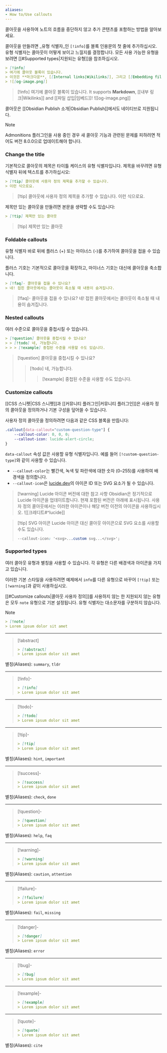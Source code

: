 ```yaml
---
aliases:
- How to/Use callouts
---
```


콜아웃을 사용하여 노트의 흐름을 중단하지 않고 추가 콘텐츠를 포함하는 방법을 알아보세요.

콜아웃을 만들려면 _유형 식별자_인 `[!info]`를 블록 인용문의 첫 줄에 추가하십시오. 유형 식별자는 콜아웃이 어떻게 보이고 느낄지를 결정합니다. 모든 사용 가능한 유형을 보려면 [[#Supported types|지원되는 유형]]을 참조하십시오.

```markdown
> [!info]
> 여기에 콜아웃 블록이 있습니다.
> 이것은 **마크다운**, [[Internal links|Wikilinks]], 그리고 [[Embedding files|임베드]]를 지원합니다!
> ![[og-image.png]]
```

> [!info]
> 여기에 콜아웃 블록이 있습니다.
> It supports **Markdown**, [[내부 링크|Wikilinks]] and [[파일 삽입|임베드]]!
> ![[og-image.png]]

콜아웃은 [[Obsidian Publish 소개|Obsidian Publish]]에서도 네이티브로 지원됩니다.

> [!note]
> Admonitions 플러그인을 사용 중인 경우 새 콜아웃 기능과 관련된 문제를 피하려면 적어도 버전 8.0.0으로 업데이트해야 합니다.

### Change the title

기본적으로 콜아웃의 제목은 타이틀 케이스의 유형 식별자입니다. 제목을 바꾸려면 유형 식별자 뒤에 텍스트를 추가하십시오:

```markdown
> [!tip] 콜아웃에 사용자 정의 제목을 추가할 수 있습니다.
> 이런 식으로요.
```

> [!tip] 콜아웃에 사용자 정의 제목을 추가할 수 있습니다.
> 이런 식으로요.

제목만 있는 콜아웃을 만들려면 본문을 생략할 수도 있습니다:

```markdown
> [!tip] 제목만 있는 콜아웃
```

> [!tip] 제목만 있는 콜아웃

### Foldable callouts

유형 식별자 바로 뒤에 플러스 (+) 또는 마이너스 (-)를 추가하여 콜아웃을 접을 수 있습니다.

플러스 기호는 기본적으로 콜아웃을 확장하고, 마이너스 기호는 대신에 콜아웃을 축소합니다.

```markdown
> [!faq]- 콜아웃을 접을 수 있나요?
> 네! 접힌 콜아웃에서는 콜아웃이 축소될 때 내용이 숨겨집니다.
```

> [!faq]- 콜아웃을 접을 수 있나요?
> 네! 접힌 콜아웃에서는 콜아웃이 축소될 때 내용이 숨겨집니다.

### Nested callouts

여러 수준으로 콜아웃을 중첩시킬 수 있습니다.

```markdown
> [!question] 콜아웃을 중첩시킬 수 있나요? 
> > [!todo] 네, 가능합니다. 
> > > [!example] 중첩된 수준을 사용할 수도 있습니다.
```

> [!question] 콜아웃을 중첩시킬 수 있나요?
> > [!todo] 네, 가능합니다.
> > > [!example] 중첩된 수준을 사용할 수도 있습니다.

### Customize callouts

[[CSS 스니펫|CSS 스니펫]]과 [[커뮤니티 플러그인|커뮤니티 플러그인]]은 사용자 정의 콜아웃을 정의하거나 기본 구성을 덮어쓸 수 있습니다.

사용자 정의 콜아웃을 정의하려면 다음과 같은 CSS 블록을 만듭니다:

```css
.callout[data-callout="custom-question-type"] {
    --callout-color: 0, 0, 0;
    --callout-icon: lucide-alert-circle;
}
```

`data-callout` 속성 값은 사용할 유형 식별자입니다. 예를 들어 `[!custom-question-type]`와 같이 사용할 수 있습니다.

- `--callout-color`는 빨간색, 녹색 및 파란색에 대한 숫자 (0–255)를 사용하여 배경색을 정의합니다.
- `--callout-icon`은 [lucide.dev](https://lucide.dev/)의 아이콘 ID 또는 SVG 요소가 될 수 있습니다.


> [!warning] Lucide 아이콘 버전에 대한 참고 사항
> Obsidian은 정기적으로 Lucide 아이콘을 업데이트합니다. 현재 포함된 버전은 아래에 표시됩니다. 사용자 정의 콜아웃에서는 이러한 아이콘이나 해당 버전 이전의 아이콘을 사용하십시오.
> ![[크레디트#^lucide]]

> [!tip] SVG 아이콘
> Lucide 아이콘 대신 콜아웃 아이콘으로 SVG 요소를 사용할 수도 있습니다.
>
> ```css
> --callout-icon: '<svg>...custom svg...</svg>';
> ```

### Supported types

여러 콜아웃 유형과 별칭을 사용할 수 있습니다. 각 유형은 다른 배경색과 아이콘을 가지고 있습니다.

이러한 기본 스타일을 사용하려면 예제에서 `info`를 다른 유형으로 바꾸어 `[!tip]` 또는 `[!warning]`과 같이 사용하십시오.

[[#Customize callouts|콜아웃 사용자 정의]]를 사용하지 않는 한 지원되지 않는 유형은 모두 `note` 유형으로 기본 설정됩니다. 유형 식별자는 대소문자를 구분하지 않습니다.

> [!note]
> ```md
> > [!note]
> > Lorem ipsum dolor sit amet
> ```

---

> [!abstract]
> ```md
> > [!abstract]
> > Lorem ipsum dolor sit amet
> ```

별칭(Aliases): `summary`, `tldr`

---

> [!info]-
> ```md
> > [!info]
> > Lorem ipsum dolor sit amet
> ```

---

> [!todo]-
> ```md
> > [!todo]
> > Lorem ipsum dolor sit amet
> ```

---

> [!tip]-
> ```md
> > [!tip]
> > Lorem ipsum dolor sit amet
> ```

별칭(Aliases): `hint`, `important`

---

> [!success]-
> ```md
> > [!success]
> > Lorem ipsum dolor sit amet
> ```

별칭(Aliases): `check`, `done`

---

> [!question]-
> ```md
> > [!question]
> > Lorem ipsum dolor sit amet
> ```

별칭(Aliases): `help`, `faq`

---

> [!warning]-
>  ```md
> > [!warning]
> > Lorem ipsum dolor sit amet
> ```

별칭(Aliases): `caution`, `attention`

---

> [!failure]-
> ```md
> > [!failure]
> > Lorem ipsum dolor sit amet
> ```

별칭(Aliases): `fail`, `missing`

---

> [!danger]-
> ```md
> > [!danger]
> > Lorem ipsum dolor sit amet
> ```

별칭(Aliases): `error`

---

> [!bug]-
> ```md
> > [!bug]
> > Lorem ipsum dolor sit amet
> ```

---

> [!example]-
> ```md
> > [!example]
> > Lorem ipsum dolor sit amet
> ```

---

> [!quote]-
> ```md
> > [!quote]
> > Lorem ipsum dolor sit amet
> ```

별칭(Aliases): `cite`
